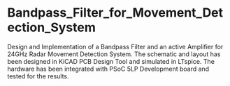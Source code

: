 # Bandpass_Filter_for_Movement_Detection_System
Design and Implementation of a Bandpass Filter and an active Amplifier for 24GHz Radar Movement Detection System. The schematic and layout has been designed in KiCAD PCB Design Tool and simulated in LTspice. The hardware has been integrated with PSoC 5LP Development board and tested for the results.
